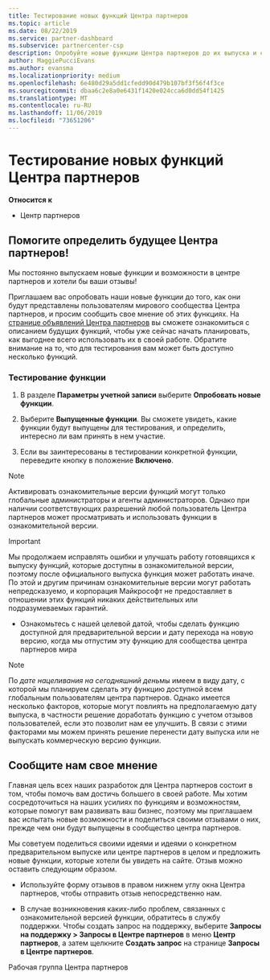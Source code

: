 ```yaml
---
title: Тестирование новых функций Центра партнеров
ms.topic: article
ms.date: 08/22/2019
ms.service: partner-dashboard
ms.subservice: partnercenter-csp
description: Опробуйте новые функции Центра партнеров до их выпуска и сообщите нам свое мнение. Помогите определить будущее Центра партнеров!
author: MaggiePucciEvans
ms.author: evansma
ms.localizationpriority: medium
ms.openlocfilehash: 6e480d29a5dd1cfedd90d479b107bf3f56f4f3ce
ms.sourcegitcommit: dbaa6c2e8a0e6431f1420e024cca6d0dd54f1425
ms.translationtype: MT
ms.contentlocale: ru-RU
ms.lasthandoff: 11/06/2019
ms.locfileid: "73651206"
---
```

# <a name="test-drive-new-partner-center-features"></a>Тестирование новых функций Центра партнеров

**Относится к**

- Центр партнеров

## <a name="help-shape-the-future-of-partner-center"></a>Помогите определить будущее Центра партнеров!

Мы постоянно выпускаем новые функции и возможности в центре партнеров и хотели бы ваши отзывы! 

Приглашаем вас опробовать наши новые функции до того, как они будут представлены пользователям мирового сообщества Центра партнеров, и просим сообщить свое мнение об этих функциях. На [странице объявлений Центра партнеров](https://partnercenter.microsoft.com/pcv/announcements) вы сможете ознакомиться с описанием будущих функций, чтобы уже сейчас начать планировать, как выгоднее всего использовать их в своей работе. Обратите внимание на то, что для тестирования вам может быть доступно несколько функций.

### <a name="test-drive-a-feature"></a>Тестирование функции

1. В разделе **Параметры учетной записи** выберите **Опробовать новые функции**.

2. Выберите **Выпущенные функции**. Вы сможете увидеть, какие функции будут выпущены для тестирования, и определить, интересно ли вам принять в нем участие.

3. Если вы заинтересованы в тестировании конкретной функции, переведите кнопку в положение **Включено**. 

> [!NOTE]  
>  Активировать ознакомительные версии функций могут только глобальные администраторы и агенты администраторов. Однако при наличии соответствующих разрешений любой пользователь Центра партнеров может просматривать и использовать функции в ознакомительной версии.

> [!IMPORTANT]  
> Мы продолжаем исправлять ошибки и улучшать работу готовящихся к выпуску функций, которые доступны в ознакомительной версии, поэтому после официального выпуска функция может работать иначе. По этой и другим причинам ознакомительные версии могут работать непредсказуемо, и корпорация Майкрософт не предоставляет в отношении этих функций никаких действительных или подразумеваемых гарантий.

- Ознакомьтесь с нашей целевой датой, чтобы сделать функцию доступной для предварительной версии и дату перехода на новую версию, когда мы отпустим эту функцию для сообщества центра партнеров мира

> [!NOTE]  
>  По *дате нацеливания на сегодняшний день*мы имеем в виду дату, с которой мы планируем сделать эту функцию доступной всем глобальным пользователям центра партнеров. Однако имеется несколько факторов, которые могут повлиять на предполагаемую дату выпуска, в частности решение доработать функцию с учетом отзывов пользователей, если это позволит нам ее улучшить. В связи с этими факторами мы можем принять решение перенести дату выпуска или не выпускать коммерческую версию функции.  


 
## <a name="tell-us-what-you-think"></a>Сообщите нам свое мнение

Главная цель всех наших разработок для Центра партнеров состоит в том, чтобы помочь вам достичь большего в своей работе. Мы хотим сосредоточиться на наших усилиях по функциям и возможностям, которые помогут вам развивать ваш бизнес, поэтому мы приглашаем вас испытать новые возможности и поделиться своими отзывами о них, прежде чем они будут выпущены в сообщество центра партнеров. 

Мы советуем поделиться своими идеями и идеями о конкретном предварительном выпуске или центре партнеров в целом и предложить новые функции, которые хотели бы увидеть на сайте. Отзыв можно оставить следующим образом.  

-   Используйте форму отзывов в правом нижнем углу окна Центра партнеров, чтобы отправить отзыв непосредственно нам. 

-   В случае возникновения каких-либо проблем, связанных с ознакомительной версией функции, обратитесь в службу поддержки. Чтобы создать запрос на поддержку, выберите **Запросы на поддержку > Запросы в Центре партнеров** в меню **Центр партнеров**, а затем щелкните **Создать запрос** на странице **Запросы в Центре партнеров**.



Рабочая группа Центра партнеров

